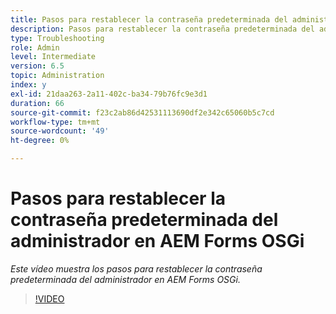 ```yaml
---
title: Pasos para restablecer la contraseña predeterminada del administrador en AEM Forms OSGi
description: Pasos para restablecer la contraseña predeterminada del administrador en AEM Forms OSGi
type: Troubleshooting
role: Admin
level: Intermediate
version: 6.5
topic: Administration
index: y
exl-id: 21daa263-2a11-402c-ba34-79b76fc9e3d1
duration: 66
source-git-commit: f23c2ab86d42531113690df2e342c65060b5c7cd
workflow-type: tm+mt
source-wordcount: '49'
ht-degree: 0%

---
```


# Pasos para restablecer la contraseña predeterminada del administrador en AEM Forms OSGi

*Este vídeo muestra los pasos para restablecer la contraseña predeterminada del administrador en AEM Forms OSGi.*

>[!VIDEO](https://video.tv.adobe.com/v/335542?quality=12&learn=on)
